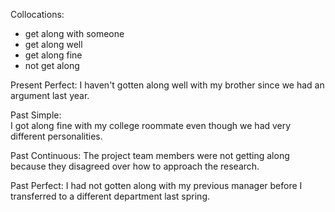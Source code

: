 
Collocations:

- get along with someone
- get along well 
- get along fine
- not get along 

Present Perfect:
I haven't gotten along well with my brother since we had an argument last year. 

Past Simple:  
I got along fine with my college roommate even though we had very different personalities.

Past Continuous:
The project team members were not getting along because they disagreed over how to approach the research. 

Past Perfect:
I had not gotten along with my previous manager before I transferred to a different department last spring.